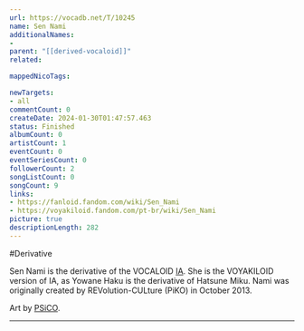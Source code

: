 ```yaml
---
url: https://vocadb.net/T/10245
name: Sen Nami
additionalNames: 
- 
parent: "[[derived-vocaloid]]"
related:

mappedNicoTags:

newTargets:
- all
commentCount: 0
createDate: 2024-01-30T01:47:57.463
status: Finished
albumCount: 0
artistCount: 1
eventCount: 0
eventSeriesCount: 0
followerCount: 2
songListCount: 0
songCount: 9
links: 
- https://fanloid.fandom.com/wiki/Sen_Nami
- https://voyakiloid.fandom.com/pt-br/wiki/Sen_Nami
picture: true
descriptionLength: 282
---
```


#Derivative

Sen Nami is the derivative of the VOCALOID [IA](https://vocadb.net/Ar/504). She is the VOYAKILOID version of IA, as Yowane Haku is the derivative of Hatsune Miku. Nami was originally created by REVolution-CULture (PiKO) in October 2013.

Art by [PSiCO](https://vocadb.net/Ar/66828).

---

